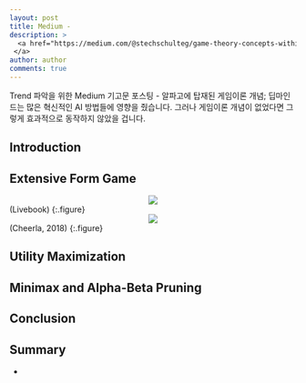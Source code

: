 ```yaml
---
layout: post
title: Medium -
description: >
  <a href="https://medium.com/@stechschulteg/game-theory-concepts-within-alphago-2443bbca36e0"> 원문 - Gabe Stechschulte
 </a>
author: author
comments: true
---
```


Trend 파악을 위한 Medium 기고문 포스팅 - 알파고에 탑재된 게임이론 개념; 딥마인드는 많은 혁신적인 AI 방법들에 영향을 줬습니다. 그러나 게임이론 개념이 없었다면 그렇게 효과적으로 동작하지 않았을 겁니다.

## Introduction

## Extensive Form Game

<center>
<img src="https://miro.medium.com/max/1108/1*ckOAxSui9c3dWdkFJtFNzw.png"/>
</center>
(Livebook)
{:.figure}

<center>
<img src="https://miro.medium.com/max/1400/1*CjsOUvZozmRxkjeyfB3wrA.png"/>
</center>
(Cheerla, 2018)
{:.figure}

## Utility Maximization

## Minimax and Alpha-Beta Pruning

## Conclusion

## Summary
*
